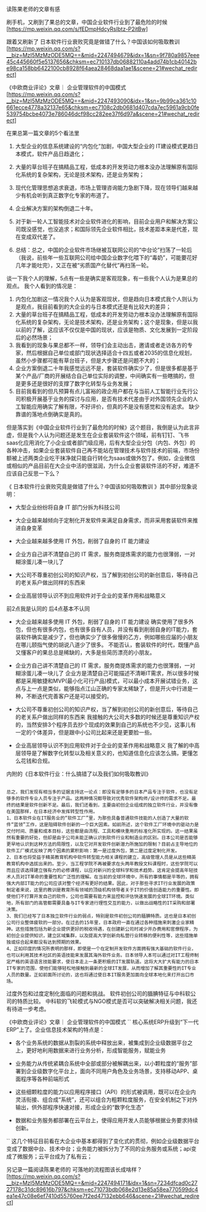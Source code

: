 读陈果老师的文章有感 

刷手机，又刷到了果总的文章，中国企业软件行业到了最危险的时候 [https://mp.weixin.qq.com/s/fEDmpHdcyRsIbtz-P2itBw]

跟着又刷新了 日本软件行业衰败究竟是做错了什么？中国该如何吸取教训 [https://mp.weixin.qq.com/s?__biz=MzI5MzMzODE5MQ==&mid=2247494679&idx=1&sn=9f780a9857eee45c445660f5e5137656&chksm=ec710137db06882110a4add74b1cb40142be98ca158bb6422100cb8928f64aea28468daa1ae1&scene=21#wechat_redirect]
     
《中欧商业评论》文章｜ 企业管理软件的中国模式 [https://mp.weixin.qq.com/s?__biz=MzI5MzMzODE5MQ==&mid=2247493090&idx=1&sn=9b99ca361c10661ecce4778a32137e65&chksm=ec7108c2db0681d407cda7ec5961a9cb0fe539754bcbe4073e786046dcf98cc282ee37f6d97a&scene=21#wechat_redirect]

在果总第一篇文章的5个看法里
1. 大型企业的信息系统建设的“内包化”加剧，中国大型企业的 IT建设模式更趋日本模式，软件产品日趋退化；
2. 大量的草台班子在搞精品工程，低成本的开发劳动力根本没办法理解原有国际化系统的复杂架构，无论是技术架构，还是业务架构；
3. 现代化管理思想追求衰退，市场上管理咨询能力急剧下降，现在领导们越来越少有机会听到真正数字化专家的布道了。
4. 企业解决方案的架构倒退二十年。
5. 对于新一轮人工智能技术对企业软件进化的影响，目前企业用户和解决方案公司既没感觉，也没追求；和国际领先企业软件相比，技术差距本来是代差，现在变成双代差了。

6. 总结：总之，中国的企业软件市场继被互联网公司的“中台论”扫荡了一轮后（我说，前些年一些互联网公司给中国企业数字化喂下的“毒奶”，可能要花好几年才能吐完），又正在被“劣质国产化替代”再扫荡一轮。

谈一下我个人的理解，5点有一些是确实是客观现象，有一些我个人认为是果总的观点。
我个人看到的情况是：
1. 内包化加剧这一情况我个人认为是客观现状，但是趋向日本模式我个人则认为是观点，我目前看到的大企业的与日本模式还是有比较大的差异；
2. 大量的草台班子在搞精品工程，低成本的开发劳动力根本没办法理解原有国际化系统的复杂架构，无论是技术架构，还是业务架构；这个是现象，但是以我以前的了解，这应该不仅仅是中国的现状，应该是物质、文化发展到一定阶段后的必然场景；
3. 我看到的现象与果总都不一样，领导们会主动出击，邀请或者走访各方的专家，然后根据自己单位或部门现状选择适合十四五或者2035的信息化规划，虽然小步骤都可能有草台班子，但是大步骤还是问题不大的；
4. 企业方案倒退二十年我感觉远远不是，套装软件确实少了，但是很多都是基于某个产品/厂商的开展结合自己单位实际的调整，中间确实有一些瞎搞的，但是更多还是很好的支撑了数字化转型与业务发展；
5. 目前我看到的但凡预算有点儿富裕的政企用户都在与当前人工智能行业先行公司积极开展基于业务的探讨与应用，是否有技术代差由于对外国领先企业的人工智能应用确实了解有限，不好评价，但真的不是没有感觉和没有追求。 缺少靠谱的落地点倒确实是真的。

但是落实到《中国企业软件行业到了最危险的时候》这个题目，我倒是认为此言非虚，但是我个人认为问题还是发生在企业套装软件这个领域，前有钉钉、飞书saas化应用消化了小企业或者部门级应用，后有大型企业分包（内包、外包）的各种冲击，如果企业套装软件自己再不能站在管理技术与软件技术的前端，市场份额被上述两类企业吃干抹净就只能自行转化为saas或做外包了。例如，企业微信或相似的产品目前在大企业中活的很滋润，为什么企业套装软件活的不好，难道不应该自己反思一下么？


《 日本软件行业衰败究竟是做错了什么？中国该如何吸取教训 》其中部分现象说明：
- 大型企业纷纷将自身 IT 部门分拆为科技公司

- 大企业越来越倾向于定制化开发软件来满足自身需求，而非采用套装软件来推进自身变革

- 大企业越来越多使用 IT 外包，削弱了自身的 IT 能力建设

- 企业方自己讲不清楚自己的 IT 需求，服务商提炼需求的能力也很薄弱，一对糊涂蛋儿凑一块儿了

- 大公司不尊重初创公司的知识产权，当了解到初创公司的新创意后，等待自己的老关系户做出同样的东西来

- 企业高层领导认识不到应用软件对于企业的变革作用和战略意义

前2点我是认同的
后4点基本不认同
- 大企业越来越多使用 IT 外包，削弱了自身的 IT 能力建设
确实使用了很多外包，但也有很多内包，也有很多自有人员，并没有看到削弱自身的IT能力，套装软件确实是减少了，但也确实少了很多傲慢的乙方，例如哪些应届的小朋友在哪儿颐指气使的胡说八道少了很多。
不能否认，套装软件的时代，既懂产品又懂客户的果总总是稀缺的，大多是些简历漂亮的小朋友。

- 企业方自己讲不清楚自己的 IT 需求，服务商提炼需求的能力也很薄弱，一对糊涂蛋儿凑一块儿了
企业方是清楚自己可能描述不清晰IT需求，所以很多时候都是采用敏捷和MVP(最小化可行产品)模式，可以最小成本开展试错业务，这点与上一点是类似，能够指点江山正确的专家太稀缺了，但是开火中行进是一种，不断迭代完善客户还是可以接受的。

- 大公司不尊重初创公司的知识产权，当了解到初创公司的新创意后，等待自己的老关系户做出同样的东西来
我接触的大公司大多数的时候还是尊重知识产权的，当然安排3个程序员去抄个现成的效果到自己的系统也不少见，这事儿有一定的个体差异，但是跟中小公司比起来还是更要脸一些。

- 企业高层领导认识不到应用软件对于企业的变革作用和战略意义
我了解的中高层领导是了解数字化转型以及相关意义的，也知道信息化应该怎么搞，更懂怎么花钱和合规。


内附的《日本软件行业：什么搞错了以及我们如何吸取教训》
```

总之，我们发现有相当多的证据支持这一论点：即没有足够多的日本产品专注于软件，也没有足够多的软件专业人员专注于产品。这两种情况都导致对优秀软件架构师/设计师的需求不足。最终的结果是软件创新不足。最后，我们还看到，主要由初创企业组成的独立软件行业，并没有像在美国那样，在日本经济中发挥转型性作用。
1、日本软件业在IT服务业的“软件工厂”里，为那些具备普通软件技能的人创造了大量的软件“蓝领”工作，这是阻碍软件创新的一个巨大因素。如前所述，这个软件工厂环境中的驱动力是交付时间、质量和成本目标，这些都是由流程、工具和模块重用的标准化所实现的。这一结果虽然有重要的好处，但却是由于公司未能正确认识到软件行业和制造业的区别。日本公司是否能够更早地认识到这种方法的局限性，以及它对开发软件创新潜力所施加的限制？目前占主导地位的软件工厂模式反映了两个因素的累积影响：第一是过度外包，第二是过度定制化开发。
2、日本也将受益于精英教育机构中软件转型能力相关课程的建立，高级管理人员是从这些精英教育机构中选拔出来的。至少，当工程学院不再被要求在头两年教授文科课程时，这些学院可以而且应该选择建立强有力的必修课程，以应对新兴的全球科学和技术趋势。这肯定会提高年轻技术人员对IT革命的重要性和广泛性的理解。在当前的全球环境中，所有的事情都是平等的，拥有强大内部IT能力的公司应该对整个经济有更好的结果。因此，对于那些寻求IT行业发展的政策制定者来说，这里的教训是教育所有领域的顶级机构领导者关于IT的价值创造能力的重要性。即使他们不打算开发自己的软件，公司也需要有能力来监控和评估快速发展的全球IT环境。类似地，所有部门的高管都需要具备与IT专家进行理性交互的能力，以做出战略性的IT采购和部署决策。
3、我们已经写了日本独立软件行业的弱点，特别是软件初创公司的腼腆特质。这也是日本初创公司行业整体疲软的一部分。在过去的15年里，日本政府一直在通过各种措施来刺激企业家精神。这些措施包括为新企业提供更好的税收待遇，在创建新公司时减少开办费用和官僚程序，为初创企业提供知识，建立区域集群，以及提高大学创新向私营行业转移的便利性等，这些措施单独或综合起来都没有达到预期的效果。
4、正如印度的情况所表明的那样，即使是一个在定制开发软件方面拥有强大基础的软件行业，也可以利用其技术社区的英语技能来发展其海外软件业务。日本领导人本可以通过对IT工程师制定严格的英语语言技能要求，使日本走上一条更积极的IT发展轨道。这将大大扩大有能力的日本IT专家的范围，使他们能够轻松地接触到最新的全球IT发展，从而增加了解其重要性的IT专业人员的数量。正如前面所讨论的，这也将通过使日本IT服务更加面向全球本地化来打开出口市场。

```

过度外包和过度定制化面临的问题和挑战。
软件初创公司的腼腆特征与中科软公司的特质比较。
中科软的飞轮模式与NGO模式是否可以突破解决相关问题，我还有待进一步考虑。







 《中欧商业评论》文章｜ 企业管理软件的中国模式 
`` 
核心系统ERP升级到“下一代ERP”上了。企业信息技术架构的特点是：

* 各个业务系统的数据从割裂的系统中释放出来，被集成到企业级数据平台之上，更好地利用数据来进行业务分析，形成智能服务，赋能业务

* 业务能力从传统紧耦合系统中全部或部分被解耦出来，以小颗粒度的“服务”部署到企业级数字化平台上，面向不同用户角色及业务场景，支持移动APP、桌面程序等各种前端形式

* 这些细颗粒度的能力以应用程序接口（API）的形式被调用，既可以在企业内灵活衔接、组合成“系统”，还可以组合为粗颗粒度服务，在安全机制之下对外输出，供外部程序快速对接，形成企业的“数字化生态”

* 数据和业务服务都部署在云平台上，使得应用开发人员能够根据业务要求持续创新。

``
这几个特征目前看在大企业中基本都得到了变化式的贯彻，例如企业级数据平台变成了数据中台、技术中台；业务能力被拆分为了不同的业务服务或系统；api变成了微服务；云平台成为了私有云；





另记录一篇阅读陈果老师的 可落地的流程图该长成啥样？[https://mp.weixin.qq.com/s?__biz=MzI5MzMzODE5MQ==&mid=2247494171&idx=1&sn=7234dfcad0c2727178c31dc89616b797&chksm=ec71073bdb068e2d13e85a58ea770599dc4ea1e47c08e6ef7410d55760ee7f2ed47132ebb646&scene=21#wechat_redirect]








